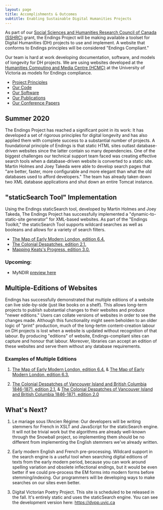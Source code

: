 ```yaml
---
layout: page
title: Accomplishments & Outcomes
subtitle: Enabling Sustainable Digital Humanities Projects
---
```


As part of our [Social Sciences and Humanities Research Council of Canada (SSHRC)](https://www.sshrc-crsh.gc.ca/home-accueil-eng.aspx) grant, the Endings Project will be making available a toolset for Digital Humanities (DH) projects to use and implement. A website that conforms to Endings principles will be considered "Endings Compliant." 

Our team is hard at work developing documentation, software, and models of longevity for DH projects. We are using websites developed at the [Humanities Computing and Media Centre (HCMC)](https://www.uvic.ca/humanities/hcmc/index.php) at the University of Victoria as models for Endings compliance. 

* [Project Principles](../principles)
* [Our Code](https://github.com/projectEndings/)
* [Our Software](../software)
* [Our Publications](../articles)
* [Our Conference Papers](../papers)

## Summer 2020

The Endings Project has reached a significant point in its work: It has developed a set of rigorous principles for digital longevity and has also applied
them with complete success to a substantial number of projects. A foundational principle of Endings is that static HTML sites outlast database-driven websites since the latter contain so many dependencies. One of the biggest challenges our technical support team faced was creating effective search tools when a database-driven website is converted to a static site. Martin Holmes and Joey Takeda were able to develop search pages that "are better, faster, more configurable and more elegant than what the old databases used to afford developers." The team has already taken down two XML database applications and shut down an entire Tomcat instance. 

## "staticSearch Tool" Implementation 

Using the Endings staticSearch tool, developed by Martin Holmes and Joey Takeda, The Endings Project has successfully implemented a "dynamic-to-static-site generator" for XML-based websites. As part of the "Endings Toolkit," the staticSearch Tool supports wildcard searches as well as booleans and allows for a variety of search filters. 

* [The Map of Early Modern London, edition 6.4.](https://mapoflondon.uvic.ca/)
* [The Colonial Despatches, edition 2.1.](https://bcgenesis.uvic.ca/search.html)
* [Mapping Keats's Progress, edition 3.0.](https://johnkeats.uvic.ca/)

### Upcoming: 
* MyNDIR [preview here](https://hcmc.uvic.ca/~myndir/site/)

## Multiple-Editions of Websites

Endings has successfully demonstrated that multiple editions of a website can live side-by-side (just like books on a shelf). This allows long-term projects to publish substantial changes to their websites and produce "newer editions." Users can collate versions of websites in order to see the changes made. Although this functionality might seem beholden to an older logic of "print" production, much of the long-tertm content-creation labour on DH projects is lost when a website is updated without recognition of that labour. By producing "editions" of website, Endings-compliant sites can capture and honour that labour. Moreover, libraries can accept an edition of these websites and serve them without any database requirements. 

### Examples of Multiple Editions 
1. [The Map of Early Modern London, edition 6.4.](https://mapoflondon.uvic.ca/) & [The Map of Early Modern London, edition 6.3.](https://mapoflondon.uvic.ca/old/6.3/)

2. [The Colonial Despatches of Vancouver Island and British Columbia 1846-1871, edition 2.1.](https://bcgenesis.uvic.ca/) & [The Colonial Despatches of Vancouver Island and British Columbia 1846-1871, edition 2.0](https://bcgenesis.uvic.ca/old/2.0/)

## What's Next? 

1. Le mariage sous l’Ancien Régime: Our developers will be writing stemmers for French in XSLT and JavaScript for the staticSearch engine. It will not be trivial work but the algorithms are already well-known through the Snowball project, so implementing them should be no different from implementing the English stemmers we've already written.

 2. Early modern English and French pre-processing. Wildcard support in the search engine is a useful tool when searching digital editions of texts from the early modern period, because you can work around spelling variation and obsolete inflectional endings, but it would be even better if we could pre-process the EM forms into modern forms before stemming/indexing. Our programmers will be developing ways to make searches on our sites even better.

3. Digital Victorian Poetry Project. This site is scheduled to be released in the fall. It's entirely static and uses the staticSearch engine. You can see the development version here: 
<https://dvpp.uvic.ca>
